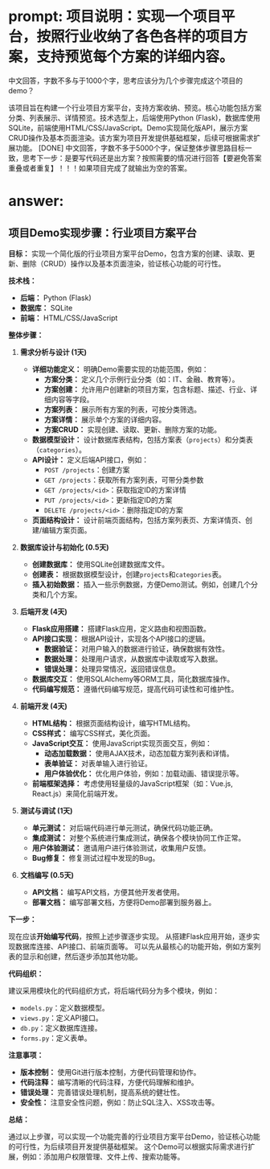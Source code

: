 # prompt: 项目说明：实现一个项目平台，按照行业收纳了各色各样的项目方案，支持预览每个方案的详细内容。
中文回答，字数不多与于1000个字，思考应该分为几个步骤完成这个项目的demo？

该项目旨在构建一个行业项目方案平台，支持方案收纳、预览。核心功能包括方案分类、列表展示、详情预览。技术选型上，后端使用Python (Flask)，数据库使用SQLite，前端使用HTML/CSS/JavaScript。Demo实现简化版API，展示方案CRUD操作及基本页面渲染。该方案为项目开发提供基础框架，后续可根据需求扩展功能。
[DONE]
中文回答，字数不多于5000个字，保证整体步骤思路目标一致，思考下一步：是要写代码还是出方案？按照需要的情况进行回答【要避免答案重叠或者重复】！！！如果项目完成了就输出为空的答案。

# answer: 
 ## 项目Demo实现步骤：行业项目方案平台

**目标：** 实现一个简化版的行业项目方案平台Demo，包含方案的创建、读取、更新、删除（CRUD）操作以及基本页面渲染，验证核心功能的可行性。

**技术栈：**

*   **后端：** Python (Flask)
*   **数据库：** SQLite
*   **前端：** HTML/CSS/JavaScript

**整体步骤：**

1.  **需求分析与设计 (1天)**
    *   **详细功能定义：** 明确Demo需要实现的功能范围，例如：
        *   **方案分类：** 定义几个示例行业分类（如：IT、金融、教育等）。
        *   **方案创建：**  允许用户创建新的项目方案，包含标题、描述、行业、详细内容等字段。
        *   **方案列表：**  展示所有方案的列表，可按分类筛选。
        *   **方案详情：**  展示单个方案的详细内容。
        *   **方案CRUD：** 实现创建、读取、更新、删除方案的功能。
    *   **数据模型设计：**  设计数据库表结构，包括方案表（`projects`）和分类表（`categories`）。
    *   **API设计：**  定义后端API接口，例如：
        *   `POST /projects`：创建方案
        *   `GET /projects`：获取所有方案列表，可带分类参数
        *   `GET /projects/<id>`：获取指定ID的方案详情
        *   `PUT /projects/<id>`：更新指定ID的方案
        *   `DELETE /projects/<id>`：删除指定ID的方案
    *   **页面结构设计：**  设计前端页面结构，包括方案列表页、方案详情页、创建/编辑方案页面。

2.  **数据库设计与初始化 (0.5天)**
    *   **创建数据库：** 使用SQLite创建数据库文件。
    *   **创建表：**  根据数据模型设计，创建`projects`和`categories`表。
    *   **插入初始数据：**  插入一些示例数据，方便Demo测试。例如，创建几个分类和几个方案。

3.  **后端开发 (4天)**
    *   **Flask应用搭建：**  搭建Flask应用，定义路由和视图函数。
    *   **API接口实现：**  根据API设计，实现各个API接口的逻辑。
        *   **数据验证：**  对用户输入的数据进行验证，确保数据有效性。
        *   **数据处理：**  处理用户请求，从数据库中读取或写入数据。
        *   **错误处理：**  处理异常情况，返回错误信息。
    *   **数据库交互：**  使用SQLAlchemy等ORM工具，简化数据库操作。
    *   **代码编写规范：**  遵循代码编写规范，提高代码可读性和可维护性。

4.  **前端开发 (4天)**
    *   **HTML结构：**  根据页面结构设计，编写HTML结构。
    *   **CSS样式：**  编写CSS样式，美化页面。
    *   **JavaScript交互：**  使用JavaScript实现页面交互，例如：
        *   **动态加载数据：**  使用AJAX技术，动态加载方案列表和详情。
        *   **表单验证：**  对表单输入进行验证。
        *   **用户体验优化：**  优化用户体验，例如：加载动画、错误提示等。
    *   **前端框架选择：**  考虑使用轻量级的JavaScript框架（如：Vue.js, React.js）来简化前端开发。

5.  **测试与调试 (1天)**
    *   **单元测试：**  对后端代码进行单元测试，确保代码功能正确。
    *   **集成测试：**  对整个系统进行集成测试，确保各个模块协同工作正常。
    *   **用户体验测试：**  邀请用户进行体验测试，收集用户反馈。
    *   **Bug修复：**  修复测试过程中发现的Bug。

6.  **文档编写 (0.5天)**
    *   **API文档：**  编写API文档，方便其他开发者使用。
    *   **部署文档：**  编写部署文档，方便将Demo部署到服务器上。

**下一步：**

现在应该**开始编写代码**，按照上述步骤逐步实现。  从搭建Flask应用开始，逐步实现数据库连接、API接口、前端页面等。  可以先从最核心的功能开始，例如方案列表的显示和创建，然后逐步添加其他功能。

**代码组织：**

建议采用模块化的代码组织方式，将后端代码分为多个模块，例如：

*   `models.py`：定义数据模型。
*   `views.py`：定义API接口。
*   `db.py`：定义数据库连接。
*   `forms.py`：定义表单。

**注意事项：**

*   **版本控制：**  使用Git进行版本控制，方便代码管理和协作。
*   **代码注释：**  编写清晰的代码注释，方便代码理解和维护。
*   **错误处理：**  完善错误处理机制，提高系统的健壮性。
*   **安全性：**  注意安全性问题，例如：防止SQL注入、XSS攻击等。

**总结：**

通过以上步骤，可以实现一个功能完善的行业项目方案平台Demo，验证核心功能的可行性，为后续项目开发提供基础框架。  这个Demo可以根据实际需求进行扩展，例如：添加用户权限管理、文件上传、搜索功能等。

